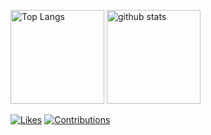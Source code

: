 
<!--
**fneco/fneco** is a ✨ _special_ ✨ repository because its `README.md` (this file) appears on your GitHub profile.

Here are some ideas to get you started:

- 🔭 I’m currently working on ...
- 🌱 I’m currently learning ...
- 👯 I’m looking to collaborate on ...
- 🤔 I’m looking for help with ...
- 💬 Ask me about ...
- 📫 How to reach me: ...
- 😄 Pronouns: ...
- ⚡ Fun fact: ...
-->

<p align="left"> 
  <img alt="Top Langs" height="150px" src="https://github-readme-stats.vercel.app/api/top-langs/?username=fneco&layout=compact&count_private=true&show_icons=true" />
  <img alt="github stats" height="150px" src="https://github-readme-stats.vercel.app/api?username=fneco&count_private=true&show_icons=true" />
</p>

[![Likes](https://badgen.org/img/zenn/fizumi/likes?style=plastic)](https://zenn.dev/fizumi)
[![Contributions](https://badgen.org/img/qiita/fizumi6/contributions?style=plastic)](https://qiita.com/fizumi6)

